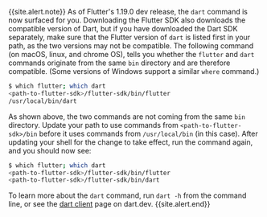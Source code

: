 {{site.alert.note}}
  As of Flutter's 1.19.0 dev release, the `dart` command
  is now surfaced for you. Downloading the Flutter SDK
  also downloads the compatible version of Dart,
  but if you have downloaded the Dart SDK separately,
  make sure that the Flutter version of `dart` is listed
  first in your path, as the two versions may not be compatible.
  The following command (on macOS, linux, and chrome OS),
  tells you whether the `flutter` and `dart` commands
  originate from the same `bin` directory and are therefore
  compatible. (Some versions of Windows
  support a similar `where` command.)

  ```sh
  $ which flutter; which dart
  <path-to-flutter-sdk>/flutter-sdk/bin/flutter
  /usr/local/bin/dart
  ```

  As shown above, the two commands are not coming from
  the same `bin` directory. Update your path to use
  commands from `<path-to-flutter-sdk>/bin` before it
  uses commands from `/usr/local/bin` (in this case).
  After updating your shell for the change to take effect,
  run the command again, and you should now see:

  ```sh
  $ which flutter; which dart
  <path-to-flutter-sdk>/flutter-sdk/bin/flutter
  <path-to-flutter-sdk>/flutter-sdk/bin/dart
  ```

  To learn more about the `dart` command, run `dart -h`
  from the command line, or see the [dart client][] page
  on dart.dev.
{{site.alert.end}}

[dart client]: {{site.dart-site}}/tools/dart-vm
